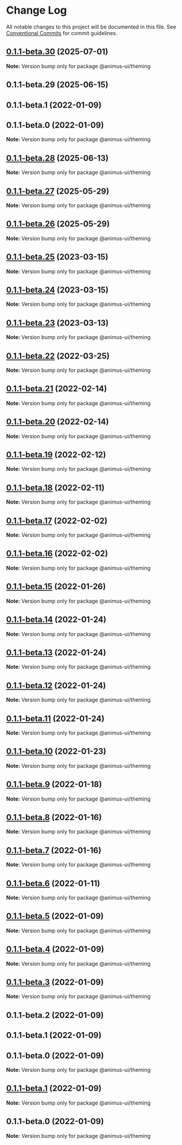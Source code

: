 # Change Log

All notable changes to this project will be documented in this file.
See [Conventional Commits](https://conventionalcommits.org) for commit guidelines.

## [0.1.1-beta.30](https://github.com/codecaaron/animus/compare/@animus-ui/theming@0.1.1-beta.28...@animus-ui/theming@0.1.1-beta.30) (2025-07-01)

**Note:** Version bump only for package @animus-ui/theming

## 0.1.1-beta.29 (2025-06-15)

## 0.1.1-beta.1 (2022-01-09)

## 0.1.1-beta.0 (2022-01-09)

**Note:** Version bump only for package @animus-ui/theming

## [0.1.1-beta.28](https://github.com/codecaaron/animus/compare/@animus-ui/theming@0.1.1-beta.27...@animus-ui/theming@0.1.1-beta.28) (2025-06-13)

**Note:** Version bump only for package @animus-ui/theming

## [0.1.1-beta.27](https://github.com/codecaaron/animus/compare/@animus-ui/theming@0.1.1-beta.26...@animus-ui/theming@0.1.1-beta.27) (2025-05-29)

**Note:** Version bump only for package @animus-ui/theming

## [0.1.1-beta.26](https://github.com/codecaaron/animus/compare/@animus-ui/theming@0.1.1-beta.25...@animus-ui/theming@0.1.1-beta.26) (2025-05-29)

**Note:** Version bump only for package @animus-ui/theming

## [0.1.1-beta.25](https://github.com/codecaaron/animus/compare/@animus-ui/theming@0.1.1-beta.24...@animus-ui/theming@0.1.1-beta.25) (2023-03-15)

**Note:** Version bump only for package @animus-ui/theming

## [0.1.1-beta.24](https://github.com/codecaaron/animus/compare/@animus-ui/theming@0.1.1-beta.23...@animus-ui/theming@0.1.1-beta.24) (2023-03-15)

**Note:** Version bump only for package @animus-ui/theming

## [0.1.1-beta.23](https://github.com/codecaaron/animus/compare/@animus-ui/theming@0.1.1-beta.21...@animus-ui/theming@0.1.1-beta.23) (2023-03-13)

**Note:** Version bump only for package @animus-ui/theming

## [0.1.1-beta.22](https://github.com/codecaaron/animus/compare/@animus-ui/theming@0.1.1-beta.21...@animus-ui/theming@0.1.1-beta.22) (2022-03-25)

**Note:** Version bump only for package @animus-ui/theming

## [0.1.1-beta.21](https://github.com/codecaaron/animus/compare/@animus-ui/theming@0.1.1-beta.20...@animus-ui/theming@0.1.1-beta.21) (2022-02-14)

**Note:** Version bump only for package @animus-ui/theming

## [0.1.1-beta.20](https://github.com/codecaaron/animus/compare/@animus-ui/theming@0.1.1-beta.19...@animus-ui/theming@0.1.1-beta.20) (2022-02-14)

**Note:** Version bump only for package @animus-ui/theming

## [0.1.1-beta.19](https://github.com/codecaaron/animus/compare/@animus-ui/theming@0.1.1-beta.18...@animus-ui/theming@0.1.1-beta.19) (2022-02-12)

**Note:** Version bump only for package @animus-ui/theming

## [0.1.1-beta.18](https://github.com/codecaaron/animus/compare/@animus-ui/theming@0.1.1-beta.17...@animus-ui/theming@0.1.1-beta.18) (2022-02-11)

**Note:** Version bump only for package @animus-ui/theming

## [0.1.1-beta.17](https://github.com/codecaaron/animus/compare/@animus-ui/theming@0.1.1-beta.16...@animus-ui/theming@0.1.1-beta.17) (2022-02-02)

**Note:** Version bump only for package @animus-ui/theming

## [0.1.1-beta.16](https://github.com/codecaaron/animus/compare/@animus-ui/theming@0.1.1-beta.15...@animus-ui/theming@0.1.1-beta.16) (2022-02-02)

**Note:** Version bump only for package @animus-ui/theming

## [0.1.1-beta.15](https://github.com/codecaaron/animus/compare/@animus-ui/theming@0.1.1-beta.14...@animus-ui/theming@0.1.1-beta.15) (2022-01-26)

**Note:** Version bump only for package @animus-ui/theming

## [0.1.1-beta.14](https://github.com/codecaaron/animus/compare/@animus-ui/theming@0.1.1-beta.13...@animus-ui/theming@0.1.1-beta.14) (2022-01-24)

**Note:** Version bump only for package @animus-ui/theming

## [0.1.1-beta.13](https://github.com/codecaaron/animus/compare/@animus-ui/theming@0.1.1-beta.12...@animus-ui/theming@0.1.1-beta.13) (2022-01-24)

**Note:** Version bump only for package @animus-ui/theming

## [0.1.1-beta.12](https://github.com/codecaaron/animus/compare/@animus-ui/theming@0.1.1-beta.11...@animus-ui/theming@0.1.1-beta.12) (2022-01-24)

**Note:** Version bump only for package @animus-ui/theming

## [0.1.1-beta.11](https://github.com/codecaaron/animus/compare/@animus-ui/theming@0.1.1-beta.10...@animus-ui/theming@0.1.1-beta.11) (2022-01-24)

**Note:** Version bump only for package @animus-ui/theming

## [0.1.1-beta.10](https://github.com/codecaaron/animus/compare/@animus-ui/theming@0.1.1-beta.9...@animus-ui/theming@0.1.1-beta.10) (2022-01-23)

**Note:** Version bump only for package @animus-ui/theming

## [0.1.1-beta.9](https://github.com/codecaaron/animus/compare/@animus-ui/theming@0.1.1-beta.8...@animus-ui/theming@0.1.1-beta.9) (2022-01-18)

**Note:** Version bump only for package @animus-ui/theming

## [0.1.1-beta.8](https://github.com/codecaaron/animus/compare/@animus-ui/theming@0.1.1-beta.7...@animus-ui/theming@0.1.1-beta.8) (2022-01-16)

**Note:** Version bump only for package @animus-ui/theming

## [0.1.1-beta.7](https://github.com/codecaaron/animus/compare/@animus-ui/theming@0.1.1-beta.6...@animus-ui/theming@0.1.1-beta.7) (2022-01-16)

**Note:** Version bump only for package @animus-ui/theming

## [0.1.1-beta.6](https://github.com/codecaaron/animus/compare/@animus-ui/theming@0.1.1-beta.5...@animus-ui/theming@0.1.1-beta.6) (2022-01-11)

**Note:** Version bump only for package @animus-ui/theming

## [0.1.1-beta.5](https://github.com/codecaaron/animus/compare/@animus-ui/theming@0.1.1-beta.4...@animus-ui/theming@0.1.1-beta.5) (2022-01-09)

**Note:** Version bump only for package @animus-ui/theming

## [0.1.1-beta.4](https://github.com/codecaaron/animus/compare/@animus-ui/theming@0.1.1-beta.3...@animus-ui/theming@0.1.1-beta.4) (2022-01-09)

**Note:** Version bump only for package @animus-ui/theming

## [0.1.1-beta.3](https://github.com/codecaaron/animus/compare/@animus-ui/theming@0.1.1-beta.2...@animus-ui/theming@0.1.1-beta.3) (2022-01-09)

**Note:** Version bump only for package @animus-ui/theming

## 0.1.1-beta.2 (2022-01-09)

## 0.1.1-beta.1 (2022-01-09)

## 0.1.1-beta.0 (2022-01-09)

**Note:** Version bump only for package @animus-ui/theming

## [0.1.1-beta.1](https://github.com/codecaaron/animus/compare/v0.1.1-beta.0...v0.1.1-beta.1) (2022-01-09)

**Note:** Version bump only for package @animus-ui/theming

## 0.1.1-beta.0 (2022-01-09)

**Note:** Version bump only for package @animus-ui/theming
